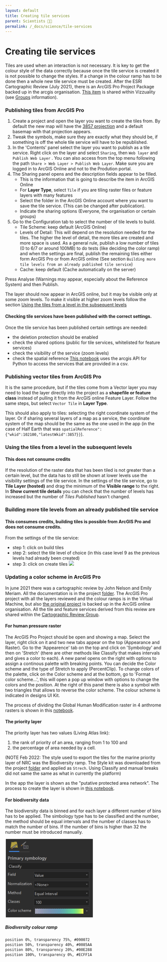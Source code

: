 ```yaml
---
layout: default
title: Creating tile services
parent: Scientists 🧑‍🔬
permalink: /_docs/science/tile-services
---
```


# Creating tile services
Tiles are used when an interaction is not necessary. It is key to get the colour style of the data correctly because once the tile service is created it is not possible to change the styles. If a change in the colour ramp has to be done then a whole new tile service must be created. After the ESRI Cartographic Review (July 2021), there is an ArcGIS Pro Project Package backed up in the arcgis organisation. [This item](https://eowilson.maps.arcgis.com/home/item.html?id=84ee84cc0b6944f69896e16627df8e0c) is shared within Vizzuality (see [Groups](/_docs/science/arcgis-groups) information).

### Publishing tiles from ArcGIS Pro
1. Create a project and open the layer you want to create the tiles from. By default the new map will have the [3857 projection](https://epsg.io/3857) and a default basemap with that projection appears. 
2. Tweak the symbols, make sure they are exactly what they should be, if something is off the whole tile service will have to be republished.
2. In the 'Contents' panel select the layer you want to publish as a tile service. Right click on the layer and select `Sharing`, then `Web layer` and `Publish Web Layer` . You can also access from the top menu following the path `Share > Web Layer > Publish Web Layer`. Make sure you are logged in to ArcGIS Online and not to the Prodution portal.
3. The Sharing panel opens and the description fields appear to be filled. 
    - This is the information that is going to describe the item in ArcGIS Online
    - For **Layer Type**, select `Tile` if you are tiling raster files or feature layers with many features
    - Select the folder in the ArcGIS Online account where you want to save the tile service. (This can be changed after publication).
    - Indicate the sharing options (Everyone, the organisation or certain groups)
4. Go to the Configuration tab to select the number of tile levels to build. 
    - Tile Scheme: keep default (ArcGIS Online)
    - Levels of Detail: This will depend on the resolution needed for the tiles. The higher the level of detail, the more tiles are created and more space is used. As a general rule, publish a low number of tiles (0 to 6/7 or around 100MB) to do tests (like deciding the color ramp) and when the settings are final, publish the remaining tiles either form ArcGIS Pro or from ArcGIS online (See section `Building more tile levels from an already published tile service`)
    - Cache: keep default (Cache automatically on the server)
    
Press Analyse (Warnings may appear, especially about the Reference System) and then Publish.

The layer should now appear in ArcGIS online, but it may be visible only at some zoom levels. To make it visible at higher zoom levels follow the section [Using the tiles from a level in the subsequent levels](#using-the-tiles-from-a-level-in-the-subsequent-levels)

#### Checking tile services have been published with the correct settings. 
Once the tile service has been published certain settings are needed:
- the deletion protection should be enabled
- check the shared options (public for tile services, whitelisted for feature services)
- check the visibility of the service (zoom levels)
- check the spatial reference
[This notebook](https://github.com/Vizzuality/he-scratchfolder/blob/master/check_publication.ipynb) uses the arcgis API for Python to access the services that are provided in a csv.

### Publishing vector tiles from ArcGIS Pro
It is the same procedure, but if the tiles come from a Vector layer you may need to load the layer directly into the project as a **shapefile or feature class** instead of pulling it from the ArcGIS online Feature Layer. Follow the same steps, but select `Vector Tile` in **Layer Type**.  

This should also apply to tiles: selecting the right coordinate system of the layer. Or if sharing several layers of a map as a service, the coordinate system of the map should be the same as the one used in the app (in the case of Half Earth that was `spatialReference":{"wkid":102100,"latestWkid":3857}}`). 

### Using the tiles from a level in the subsequent levels
#### This does not consume credits
If the resolution of the raster data that has been tiled is not greater than a certain level, but the data has to still be shown at lower levels use the visibility settings of the tile service. In the settings of the tile service, go to **Tile Layer (hosted)** and drag the minimum of the **Visible range** to the right. In **Show current tile details** you can check that the number of levels has increased but the number of *Tiles Published* hasn't changed. 

### Building more tile levels from an already published tile service
#### **This consumes credits**, building tiles is possible from ArcGIS Pro and does not consume credits. 
From the settings of the tile service:
- step 1: click on build tiles
- step 2: select the tile level of choice (in this case level 9 as the previous levels had already been created)
- step 3: click on create tiles
![](https://www.pivotaltracker.com/file_attachments/103212465/download?inline=true&size=big)

### Updating a color scheme in ArcGIS Pro
In june 2021 there was a cartographic review by John Nelson and Emily Meriam. All the documentation is in the project [folder](https://drive.google.com/drive/folders/11JCwr9toaGieBPn9AK2OmIQrNybup22B). The ArcGIS Pro project with all the layers reviewed and the colour ramps is in the Virtual Machine, but also [the original project](https://eowilson.maps.arcgis.com/home/item.html?id=84ee84cc0b6944f69896e16627df8e0c) is backed up in the ArcGIS online organisation. All the tile and feature services derived from this review are shared within the [Cartographic Review Group](https://eowilson.maps.arcgis.com/home/group.html?id=9129a4a0040045a189a0ce1a7863bd69#overview).
#### For human pressure raster
The ArcGIS Pro Project should be open and showing a map. Select the layer, right click on it and two new tabs appear on the top (Appearance and Raster). Go to the 'Appearence' tab on the top and click on 'Symbology' and then on 'Stretch' (there are other methods like Classify that makes intervals and gives a color to each). A new panel opens on the right with options to assign a continous palette with breaking points. You can decide the Color scheme and the type of Stretch to apply (PercentClip). 
To change colors of the palette, click on the Color scheme and at the bottom, go to 'Format color scheme...', this will open a pop up window with options to change the colors and the position. At the right of this panel there is also a symbol with two triangles that allows to reverse the color scheme.
The colour scheme is indicated in designs UI Kit.

The process of dividing the Global Human Modification raster in 4 anthrome rasters is shown in this [notebook](https://github.com/Vizzuality/he-scratchfolder/blob/master/arcpyNotebooks/Classification_Human_Encroachment.ipynb). 

#### The priority layer
The priority layer has two values (Living Atlas link): 
1. the rank of priority of an area, ranging from 1 to 100 and 
1. the percentage of area needed by a cell. 

(NOTE Feb 2022: The style used to export the tiles for the marine priority layer of NRC was the Biodiversity ramp. The Style kit was downloaded from the project [folder](https://drive.google.com/drive/folders/11JCwr9toaGieBPn9AK2OmIQrNybup22B) and applied as `Strech`. Using Classify and manual breaks did not same the same as what in currently the platform)

In the app the layer is shown as the "putative protected area network". The process to create the layer is shown in [this notebook](https://github.com/Vizzuality/he-scratchfolder/blob/master/arcpyNotebooks/Classification_of_raster_putatitve_pa_by_country.ipynb). 

#### For biodiversity data
The biodiversity data is binned and for each layer a different number of bins has to be applied. The simbology type has to be classified and the number, the method should be equal intervals and the number of classes has to match the number of bins. If the number of bins is higher than 32 the number must be introduced manually. 

![](/public/biodiversity_colour_ramp.png)

##### Biodiversity colour ramp
```
position 0%, transparency 75%, #090072
position 50%, transparency 40%, #0085AA
position 80%, transparency 20%, #00E288
position 100%, transparency 0%, #ECFF1A
```